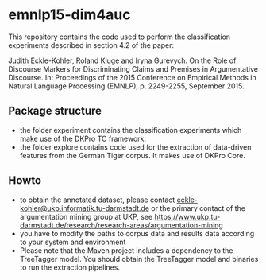# emnlp15-dim4auc

This repository contains the code used to perform the classification experiments described in section 4.2 of the paper:

Judith Eckle-Kohler, Roland Kluge and Iryna Gurevych. On the Role of Discourse Markers for Discriminating Claims and Premises in Argumentative Discourse. In: Proceedings of the 2015 Conference on Empirical Methods in Natural Language Processing (EMNLP), p. 2249-2255, September 2015.

## Package structure
  * the folder experiment contains the classification experiments which make use of the DKPro TC framework.
  * the folder explore contains code used for the extraction of data-driven features from the German Tiger corpus. It makes use of DKPro Core.


## Howto
  * to obtain the annotated dataset, please contact eckle-kohler@ukp.informatik.tu-darmstadt.de or the primary contact of the argumentation mining group at UKP, see https://www.ukp.tu-darmstadt.de/research/research-areas/argumentation-mining
  * you have to modify the paths to corpus data and results data according to your system and environment
  * Please note that the Maven project includes a dependency to the TreeTagger model. You should obtain the TreeTagger model and binaries to run the extraction pipelines.
  
  



